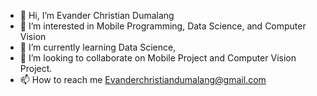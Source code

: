 - 👋 Hi, I’m Evander Christian Dumalang
- 👀 I’m interested in Mobile Programming, Data Science, and Computer Vision
- 🌱 I’m currently learning Data Science, 
- 💞️ I’m looking to collaborate on Mobile Project and Computer Vision Project.
- 📫 How to reach me Evanderchristiandumalang@gmail.com

<!---
EvanderChristianDumalang/EvanderChristianDumalang is a ✨ special ✨ repository because its `README.md` (this file) appears on your GitHub profile.
You can click the Preview link to take a look at your changes.
--->
